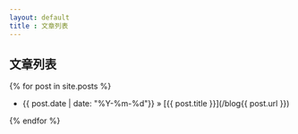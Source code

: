 ```yaml
---
layout: default
title : 文章列表
---
```


文章列表
--------

{% for post in site.posts %}

- {{ post.date | date: "%Y-%m-%d"}} &raquo; [{{ post.title }}](/blog{{ post.url }})

{% endfor %}

